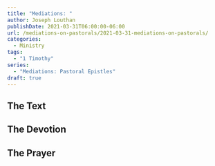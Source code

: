 ```yaml
---
title: "Mediations: "
author: Joseph Louthan
publishDate: 2021-03-31T06:00:00-06:00
url: /mediations-on-pastorals/2021-03-31-mediations-on-pastorals/
categories:
  - Ministry
tags:
  - "1 Timothy"
series:
  - "Mediations: Pastoral Epistles"
draft: true
---
```


## The Text


## The Devotion


## The Prayer


